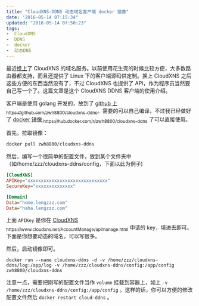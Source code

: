 ```yaml
---
title: "CloudXNS-DDNS 动态域名客户端 docker 镜像"
date: "2016-05-14 07:15:34"
updated: "2016-05-14 07:50:23"
tags:
-  CloudXNS
-  DDNS
-  docker
-  动态DNS
---
```



最近[换上](https://lengzzz.com/note/the-domain-hosting-to-cloudxns-perfect-supporting-the-let-s-encrypt)了 CloudXNS 的域名服务。以前使用花生壳的时候比较方便，大多数路由器都支持，而且还提供了 Linux 下的客户端源码供定制。换上 CloudXNS 之后这些方便的东西当然没有了，不过 CloudXNS 也提供了 API，作为程序员当然要自己写一个了。这篇文章是这个 CloudXNS DDNS 客户端的使用介绍。

[](/notename/ "a docker image for CloudXNS DDNS")

客户端是使用 golang 开发的，放到了 [<i class="icon-github"></i> github 上 <sub>https://github.com/zwh8800/cloudxns-ddns</sub>](https://github.com/zwh8800/cloudxns-ddns)。需要的可以自己编译，不过我已经做好了 [docker 镜像 <sub>https://hub.docker.com/r/zwh8800/cloudxns-ddns</sub>](https://hub.docker.com/r/zwh8800/cloudxns-ddns) 了可以直接使用。

首先，拉取镜像：

```bash
docker pull zwh8800/cloudxns-ddns
```

然后，编写一个很简单的配置文件，放到某个文件夹中（如/home/zzz/cloudxns-ddns/config，下面以此为例子)

```ini
[CloudXNS]
APIKey="xxxxxxxxxxxxxxxxxxxxxxxxxxxxxx"
SecureKey="xxxxxxxxxxxxxx"

[Domain]
Data="home.lengzzz.com"
Data="haha.lengzzz.com"

```

上面 `APIKey` 是你在 [CloudXNS <sub>https://www.cloudxns.net/AccountManage/apimanage.html</sub>](https://www.cloudxns.net/AccountManage/apimanage.html) 申请的 key，填进去即可。下面是你想要动态的域名，可以写很多。

然后，启动镜像即可。

```
docker run --name cloudxns-ddns -d -v /home/zzz/cloudxns-ddns/log:/app/log -v /home/zzz/cloudxns-ddns/config:/app/config zwh8800/cloudxns-ddns
```

注意一点，需要把刚写的配置文件当作 `volumn` 挂载到容器上，如上 `-v /home/zzz/cloudxns-ddns/config:/app/config` 。这样的话，你可以方便的修改配置文件然后 `docker restart cloud-ddns` 。



